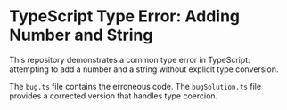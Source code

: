 # TypeScript Type Error: Adding Number and String

This repository demonstrates a common type error in TypeScript: attempting to add a number and a string without explicit type conversion.

The `bug.ts` file contains the erroneous code. The `bugSolution.ts` file provides a corrected version that handles type coercion.
